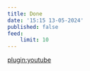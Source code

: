 ```yaml
---
title: Done
date: '15:15 13-05-2024'
published: false
feed:
    limit: 10
---
```





[plugin:youtube](https://www.youtube.com/watch?v=tUn0bJl5wAE)